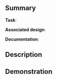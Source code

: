 ## Summary

**Task**: <!-- link to the task -->

**Associated design**: <!-- link to the design -->

**Documentation**: <!-- other relevant documentation -->

## Description

<!--
Please provide a description that includes the following:

- Summary of changes and reasoning behind them
- TODO list in case of missing details
- List of open questions if there are any
-->

## Demonstration

<!-- Please attach a screenshot or a video recording of the feature.  -->

<!--
## Checklist:

- [ ] Code is linted and prettified before the review
- [ ] I have performed a self-review of my code
- [ ] Tests pass locally with my changes
-->
